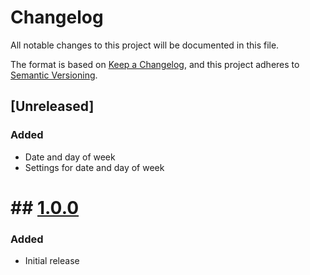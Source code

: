 # Changelog

All notable changes to this project will be documented in this file.

The format is based on [Keep a Changelog](https://keepachangelog.com/en/1.1.0/),
and this project adheres to [Semantic Versioning](https://semver.org/spec/v2.0.0.html).

## [Unreleased]
### Added
- Date and day of week
- Settings for date and day of week

# ## [1.0.0](https://github.com/blalop/LiquidCrystal/tree/1.0.0)
### Added
- Initial release